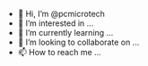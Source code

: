 - 👋 Hi, I’m @pcmicrotech
- 👀 I’m interested in ...
- 🌱 I’m currently learning ...
- 💞️ I’m looking to collaborate on ...
- 📫 How to reach me ...

<!---
pcmicrotech/pcmicrotech is a ✨ special ✨ repository because its `README.md` (this file) appears on your GitHub profile.
You can click the Preview link to take a look at your changes.
--->
